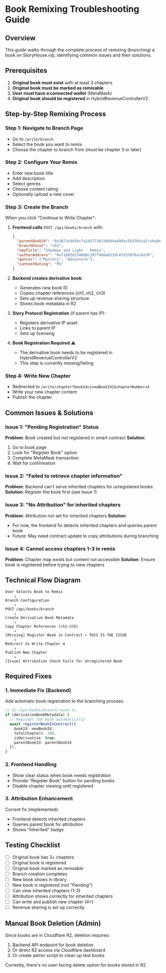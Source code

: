 # Book Remixing Troubleshooting Guide

## Overview
This guide walks through the complete process of remixing (branching) a book on StoryHouse.vip, identifying common issues and their solutions.

## Prerequisites
1. **Original book must exist** with at least 3 chapters
2. **Original book must be marked as remixable**
3. **User must have a connected wallet** (MetaMask)
4. **Original book should be registered** in HybridRevenueControllerV2

## Step-by-Step Remixing Process

### Step 1: Navigate to Branch Page
- Go to `/write/branch`
- Select the book you want to remix
- Choose the chapter to branch from (must be chapter 3 or later)

### Step 2: Configure Your Remix
- Enter new book title
- Add description
- Select genres
- Choose content rating
- Optionally upload a new cover

### Step 3: Create the Branch
When you click "Continue to Write Chapter":

1. **Frontend calls** `POST /api/books/branch` with:
   ```json
   {
     "parentBookId": "0x3873c0d1bcfa245773b13b694a49dac5b3f03ca2/shadows-and-light",
     "branchPoint": "ch3",
     "newTitle": "Shadows and Light - Remix",
     "authorAddress": "0x71b93d154886c297f4b6e6219c47d378f6ac6a70",
     "genres": ["Mystery", "Adventure"],
     "contentRating": "PG"
   }
   ```

2. **Backend creates derivative book**:
   - Generates new book ID
   - Copies chapter references (ch1, ch2, ch3)
   - Sets up revenue sharing structure
   - Stores book metadata in R2

3. **Story Protocol Registration** (if parent has IP):
   - Registers derivative IP asset
   - Links to parent IP
   - Sets up licensing

4. **Book Registration Required** ⚠️
   - The derivative book needs to be registered in HybridRevenueControllerV2
   - This step is currently missing/failing

### Step 4: Write New Chapter
- Redirected to `/write/chapter?bookId={newBookId}&chapterNumber=4`
- Write your new chapter content
- Publish the chapter

## Common Issues & Solutions

### Issue 1: "Pending Registration" Status
**Problem**: Book created but not registered in smart contract
**Solution**: 
1. Go to book page
2. Look for "Register Book" option
3. Complete MetaMask transaction
4. Wait for confirmation

### Issue 2: "Failed to retrieve chapter information"
**Problem**: Backend can't serve inherited chapters for unregistered books
**Solution**: Register the book first (see Issue 1)

### Issue 3: "No Attribution" for inherited chapters
**Problem**: Attribution not set for inherited chapters
**Solution**: 
- For now, the frontend fix detects inherited chapters and queries parent book
- Future: May need contract update to copy attributions during branching

### Issue 4: Cannot access chapters 1-3 in remix
**Problem**: Chapter map exists but content not accessible
**Solution**: Ensure book is registered before trying to view chapters

## Technical Flow Diagram

```
User Selects Book to Remix
    ↓
Branch Configuration
    ↓
POST /api/books/branch
    ↓
Create Derivative Book Metadata
    ↓
Copy Chapter References (ch1-ch3)
    ↓
[Missing] Register Book in Contract ← THIS IS THE ISSUE
    ↓
Redirect to Write Chapter 4
    ↓
Publish New Chapter
    ↓
[Issue] Attribution Check Fails for Unregistered Book
```

## Required Fixes

### 1. Immediate Fix (Backend)
Add automatic book registration to the branching process:
```typescript
// In /api/books/branch/route.ts
if (derivativeBookMetadata) {
  // Register the book automatically
  await registerBookInContract({
    bookId: newBookId,
    totalChapters: 100,
    isDerivative: true,
    parentBookId: parentBookId
  });
}
```

### 2. Frontend Handling
- Show clear status when book needs registration
- Provide "Register Book" button for pending books
- Disable chapter viewing until registered

### 3. Attribution Enhancement
Current fix (implemented):
- Frontend detects inherited chapters
- Queries parent book for attribution
- Shows "Inherited" badge

## Testing Checklist

- [ ] Original book has 3+ chapters
- [ ] Original book is registered
- [ ] Original book marked as remixable
- [ ] Branch creation completes
- [ ] New book shows in library
- [ ] New book is registered (not "Pending")
- [ ] Can view inherited chapters (1-3)
- [ ] Attribution shows correctly for inherited chapters
- [ ] Can write and publish new chapter (4+)
- [ ] Revenue sharing is set up correctly

## Manual Book Deletion (Admin)

Since books are in Cloudflare R2, deletion requires:
1. Backend API endpoint for book deletion
2. Or direct R2 access via Cloudflare dashboard
3. Or create admin script to clean up test books

Currently, there's no user-facing delete option for books stored in R2.